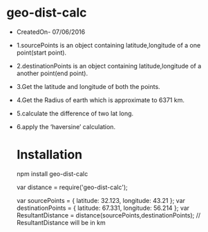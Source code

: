 # geo-dist-calc

 * CreatedOn- 07/06/2016
 * 1.sourcePoints is an object containing latitude,longitude of a one point(start point).
 * 2.destinationPoints is an object containing latitude,longitude of a another point(end point).
 * 3.Get the latitude and longitude of both the points.
 * 4.Get the Radius of earth which is approximate to 6371 km.
 * 5.calculate the difference of two lat long.
 * 6.apply the ‘haversine’ calculation.

	# Installation
	npm install geo-dist-calc
	
	var distance = require('geo-dist-calc');
	
	var sourcePoints = { latitude: 32.123, longitude: 43.21 };
    	var destinationPoints = { latitude: 67.331, longitude: 56.214 };
	var ResultantDistance = distance(sourcePoints,destinationPoints);
	// ResultantDistance will be in km

